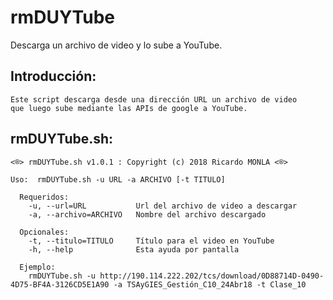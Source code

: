 # rmDUYTube
Descarga un archivo de video y lo sube a YouTube.


## Introducción:
	Este script descarga desde una dirección URL un archivo de video
	que luego sube mediante las APIs de google a YouTube. 


## rmDUYTube.sh:

	<®> rmDUYTube.sh v1.0.1 : Copyright (c) 2018 Ricardo MONLA <®>

	Uso:  rmDUYTube.sh -u URL -a ARCHIVO [-t TITULO]

	  Requeridos:
	    -u, --url=URL           Url del archivo de video a descargar
	    -a, --archivo=ARCHIVO   Nombre del archivo descargado

	  Opcionales:
	    -t, --titulo=TITULO     Título para el video en YouTube
	    -h, --help              Esta ayuda por pantalla

	  Ejemplo:
	    rmDUYTube.sh -u http://190.114.222.202/tcs/download/0D88714D-0490-4D75-BF4A-3126CD5E1A90 -a TSAyGIES_Gestión_C10_24Abr18 -t Clase_10

